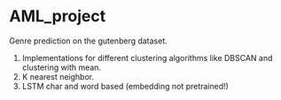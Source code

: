 # AML_project
Genre prediction on the gutenberg dataset.

1. Implementations for different clustering algorithms like DBSCAN and clustering with mean.
2. K nearest neighbor.
3. LSTM char and word based (embedding not pretrained!)
